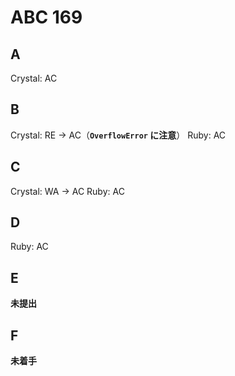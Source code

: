 # ABC 169

## A

Crystal: AC

## B

Crystal: RE -> AC（**`OverflowError` に注意**）
Ruby: AC

## C

Crystal: WA -> AC
Ruby: AC

## D

Ruby: AC

## E

**未提出**

## F

**未着手**
